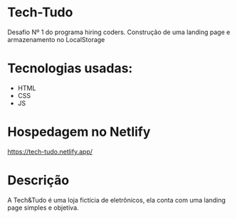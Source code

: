 # Tech-Tudo
Desafio Nº 1 do programa hiring coders. 
Construção de uma landing page e armazenamento no LocalStorage

# Tecnologias usadas: 
- HTML
- CSS
- JS

# Hospedagem no Netlify
https://tech-tudo.netlify.app/

# Descrição
A Tech&Tudo é uma loja fictícia de eletrônicos, ela conta com uma landing page simples e objetiva. 
